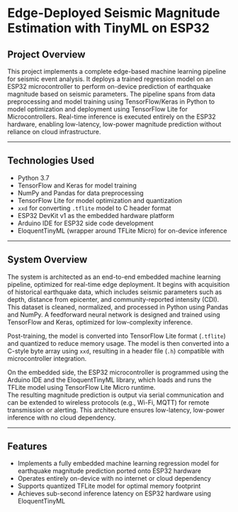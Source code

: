 # Edge-Deployed Seismic Magnitude Estimation with TinyML on ESP32

## Project Overview

This project implements a complete edge-based machine learning pipeline for seismic event analysis. It deploys a trained regression model on an ESP32 microcontroller to perform on-device prediction of earthquake magnitude based on seismic parameters. The pipeline spans from data preprocessing and model training using TensorFlow/Keras in Python to model optimization and deployment using TensorFlow Lite for Microcontrollers. Real-time inference is executed entirely on the ESP32 hardware, enabling low-latency, low-power magnitude prediction without reliance on cloud infrastructure.

---

##  Technologies Used

- Python 3.7  
- TensorFlow and Keras for model training  
- NumPy and Pandas for data preprocessing  
- TensorFlow Lite for model optimization and quantization  
- `xxd` for converting `.tflite` model to C header format  
- ESP32 DevKit v1 as the embedded hardware platform  
- Arduino IDE for ESP32 side code development  
- EloquentTinyML (wrapper around TFLite Micro) for on-device inference  

---

## System Overview

The system is architected as an end-to-end embedded machine learning pipeline, optimized for real-time edge deployment. It begins with acquisition of historical earthquake data, which includes seismic parameters such as depth, distance from epicenter, and community-reported intensity (CDI). This dataset is cleaned, normalized, and processed in Python using Pandas and NumPy. A feedforward neural network is designed and trained using TensorFlow and Keras, optimized for low-complexity inference.

Post-training, the model is converted into TensorFlow Lite format (`.tflite`) and quantized to reduce memory usage. The model is then converted into a C-style byte array using `xxd`, resulting in a header file (`.h`) compatible with microcontroller integration.

On the embedded side, the ESP32 microcontroller is programmed using the Arduino IDE and the EloquentTinyML library, which loads and runs the TFLite model using TensorFlow Lite Micro runtime.  
The resulting magnitude prediction is output via serial communication and can be extended to wireless protocols (e.g., Wi-Fi, MQTT) for remote transmission or alerting. This architecture ensures low-latency, low-power inference with no cloud dependency.

---

## Features

- Implements a fully embedded machine learning regression model for earthquake magnitude prediction ported onto ESP32 hardware
- Operates entirely on-device with no internet or cloud dependency  
- Supports quantized TFLite model for optimal memory footprint  
- Achieves sub-second inference latency on ESP32 hardware using EloquentTinyML  
